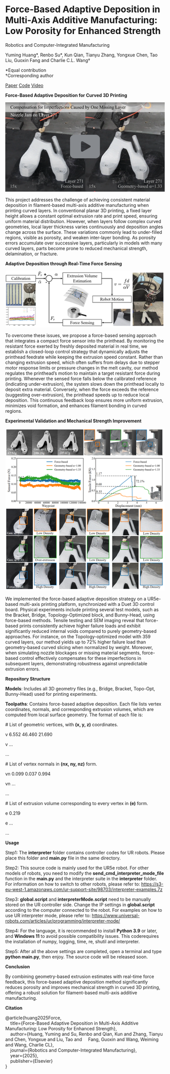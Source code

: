 # Force-Based Adaptive Deposition in Multi-Axis Additive Manufacturing: Low Porosity for Enhanced Strength

Robotics and Computer-Integrated Manufacturing

Yuming Huang*, Renbo Su*, Kun Qian, Tianyu Zhang, Yongxue Chen, Tao Liu, Guoxin Fang and Charlie C.L. Wang†

*Equal contribution        
†Corresponding author

[Paper](assets/RCIMForceBasedAM.pdf)  [Code](https://github.com/yuminghuang1995/ForceBasedDeposition)  [Video](https://www.youtube.com/watch?v=i_Gpd3_gRxA&feature=youtu.be)



**Force-Based Adaptive Deposition for Curved 3D Printing**

[![Watch the video](./video_cover.png)](https://youtu.be/i_Gpd3_gRxA)

This project addresses the challenge of achieving consistent material deposition in filament-based multi-axis additive manufacturing when printing curved layers. In conventional planar 3D printing, a fixed layer height allows a constant optimal extrusion rate and print speed, ensuring uniform material distribution. However, when layers follow complex curved geometries, local layer thickness varies continuously and deposition angles change across the surface. These variations commonly lead to under-filled regions, visible as porosity, and weaken inter-layer bonding. As porosity errors accumulate over successive layers, particularly in models with many curved layers, parts become prone to reduced mechanical strength, delamination, or fracture.

**Adaptive Deposition through Real-Time Force Sensing**

![Pipeline Figure](Figure_pipline.png)

To overcome these issues, we propose a force-based sensing approach that integrates a compact force sensor into the printhead. By monitoring the resistant force exerted by freshly deposited material in real time, we establish a closed-loop control strategy that dynamically adjusts the printhead feedrate while keeping the extrusion speed constant. Rather than changing extrusion speed, which often suffers from delays due to stepper motor response limits or pressure changes in the melt cavity, our method regulates the printhead’s motion to maintain a target resistant force during printing. Whenever the sensed force falls below the calibrated reference (indicating under-extrusion), the system slows down the printhead locally to deposit extra material. Conversely, when the force exceeds the reference (suggesting over-extrusion), the printhead speeds up to reduce local deposition. This continuous feedback loop ensures more uniform extrusion, minimizes void formation, and enhances filament bonding in curved regions.

**Experimental Validation and Mechanical Strength Improvement**

![Pipeline Figure](Figure_topoopt.png)

We implemented the force-based adaptive deposition strategy on a UR5e-based multi-axis printing platform, synchronized with a Duet 3D control board. Physical experiments include printing several test models, such as the Bracket, Bridge, Topology-Optimized block, and Bunny-Head, using force-based methods. Tensile testing and SEM imaging reveal that force-based prints consistently achieve higher failure loads and exhibit significantly reduced internal voids compared to purely geometry-based approaches. For instance, on the Topology-optimized model with 359 curved layers, our method yields up to 72% higher failure load than geometry-based curved slicing when normalized by weight. Moreover, when simulating nozzle blockages or missing material segments, force-based control effectively compensates for these imperfections in subsequent layers, demonstrating robustness against unpredictable extrusion errors.

**Repository Structure** 

**Models**: Includes all 3D geometry files (e.g., Bridge, Bracket, Topo-Opt, Bunny-Head) used for printing experiments.

**Toolpaths**: Contains force-based adaptive deposition. Each file lists vertex coordinates, normals, and corresponding extrusion volumes, which are computed from local surface geometry. The format of each file is:

\# List of geometric vertices, with **(x, y, z)** coordinates.

v 6.552 	46.460 	21.690

v ...

...

\# List of vertex normals in **(nx, ny, nz)** form.

vn 0.099 	0.037 	0.994

vn ...

...

\# List of extrusion volume corresponding to every vertex in **(e)** form.

e 0.219

e ...

...

**Usage**



Step1: The **interpreter** folder contains controller codes for UR robots. Please place this folder and **main.py** file in the same directory. 

Step2: This source code is mainly used for the UR5e robot. For other models of robots, you need to modify the **send_cmd_interpreter_mode_file** function in the **main.py** and the interpreter suite in the **interpreter** folder. For information on how to switch to other robots, please refer to: https://s3-eu-west-1.amazonaws.com/ur-support-site/98703/interpreter-examples.7z

Step3: **global.script** and **interpreterMode.script** need to be manually stored on the UR controller side. Change the IP settings in **global.script** according to the computer connected to the robot. For examples on how to use UR interpreter mode, please refer to: https://www.universal-robots.com/articles/ur/programming/interpreter-mode/   

Step4: For the language, it is recommended to install **Python 3.9** or later, and **Windows 11** to avoid possible compatibility issues. This coderequires the installation of numpy, logging, time, re, shutil and interpreter.

Step5: After all the above settings are completed, open a terminal and type **python main.py**, then enjoy. The source code will be released soon.


**Conclusion**

By combining geometry-based extrusion estimates with real-time force feedback, this force-based adaptive deposition method significantly reduces porosity and improves mechanical strength in curved 3D printing, offering a robust solution for filament-based multi-axis additive manufacturing.

**Citation**

@article{huang2025Force,  
&nbsp;&nbsp;&nbsp;&nbsp;title={Force-Based Adaptive Deposition in Multi-Axis Additive Manufacturing: Low Porosity for Enhanced Strength},  
&nbsp;&nbsp;&nbsp;&nbsp;author={Huang, Yuming and Su, Renbo and Qian, Kun and Zhang, Tianyu and Chen, Yongxue and Liu, Tao and 
&nbsp;&nbsp;&nbsp;&nbsp;Fang, Guoxin and Wang, Weiming and Wang, Charlie CL},  
&nbsp;&nbsp;&nbsp;&nbsp;journal={Robotics and Computer-Integrated Manufacturing},  
&nbsp;&nbsp;&nbsp;&nbsp;year={2025},  
&nbsp;&nbsp;&nbsp;&nbsp;publisher={Elsevier}  
}

